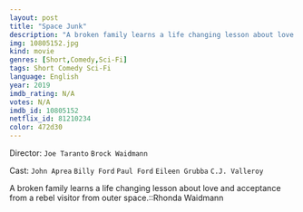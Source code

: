 ```yaml
---
layout: post
title: "Space Junk"
description: "A broken family learns a life changing lesson about love and acceptance from a rebel visitor from outer space.::Rhonda Waidmann.."
img: 10805152.jpg
kind: movie
genres: [Short,Comedy,Sci-Fi]
tags: Short Comedy Sci-Fi 
language: English
year: 2019
imdb_rating: N/A
votes: N/A
imdb_id: 10805152
netflix_id: 81210234
color: 472d30
---
```

Director: `Joe Taranto` `Brock Waidmann`  

Cast: `John Aprea` `Billy Ford` `Paul Ford` `Eileen Grubba` `C.J. Valleroy` 

A broken family learns a life changing lesson about love and acceptance from a rebel visitor from outer space.::Rhonda Waidmann